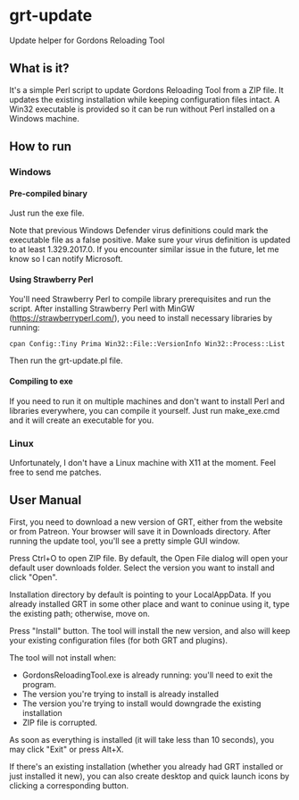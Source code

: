 # grt-update
Update helper for Gordons Reloading Tool

## What is it?

It's a simple Perl script to update Gordons Reloading Tool from a ZIP file. It updates the existing installation while keeping configuration files intact.
A Win32 executable is provided so it can be run without Perl installed on a Windows machine.

## How to run

### Windows

#### Pre-compiled binary

Just run the exe file. 

Note that previous Windows Defender virus definitions could mark the executable file as a false positive. Make sure your virus definition is updated to at least 1.329.2017.0. If you encounter similar issue in the future, let me know so I can notify Microsoft.

#### Using Strawberry Perl

You'll need Strawberry Perl to compile library prerequisites and run the script. After installing Strawberry Perl with MinGW (https://strawberryperl.com/), you need to install necessary libraries by running:

    cpan Config::Tiny Prima Win32::File::VersionInfo Win32::Process::List

Then run the grt-update.pl file.

#### Compiling to exe

If you need to run it on multiple machines and don't want to install Perl and libraries everywhere, you can compile it yourself. Just run make_exe.cmd and it will create an executable for you.

### Linux

Unfortunately, I don't have a Linux machine with X11 at the moment. Feel free to send me patches. 

## User Manual

First, you need to download a new version of GRT, either from the website or from Patreon. Your browser will save it in Downloads directory.
After running the update tool, you'll see a pretty simple GUI window.

Press Ctrl+O to open ZIP file. By default, the Open File dialog will open your default user downloads folder. Select the version you want to install and click "Open".

Installation directory by default is pointing to your LocalAppData. If you already installed GRT in some other place and want to coninue using it, type the existing path; otherwise, move on.

Press "Install" button. The tool will install the new version, and also will keep your existing configuration files (for both GRT and plugins).

The tool will not install when:

* GordonsReloadingTool.exe is already running: you'll need to exit the program.
* The version you're trying to install is already installed
* The version you're trying to install would downgrade the existing installation
* ZIP file is corrupted.

As soon as everything is installed (it will take less than 10 seconds), you may click "Exit" or press Alt+X.

If there's an existing installation (whether you already had GRT installed or just installed it new), you can also create desktop and quick launch icons by clicking a corresponding button.
